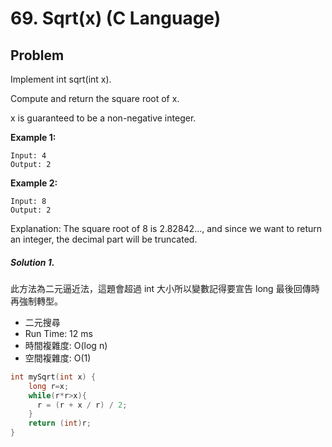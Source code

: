 #  69. Sqrt(x) (C Language)

## Problem

Implement int sqrt(int x).

Compute and return the square root of x.

x is guaranteed to be a non-negative integer.


**Example 1:**
```
Input: 4
Output: 2
```
**Example 2:**
```
Input: 8
Output: 2
```
Explanation: The square root of 8 is 2.82842..., and since we want to return an integer, the decimal part will be truncated.

##### Solution 1.

此方法為二元逼近法，這題會超過 int 大小所以變數記得要宣告 long 最後回傳時再強制轉型。

- 二元搜尋
- Run Time: 12 ms
- 時間複雜度: O(log n)
- 空間複雜度: O(1)

```c
int mySqrt(int x) {
    long r=x;
    while(r*r>x){
      r = (r + x / r) / 2;
    }
    return (int)r;
}
```
